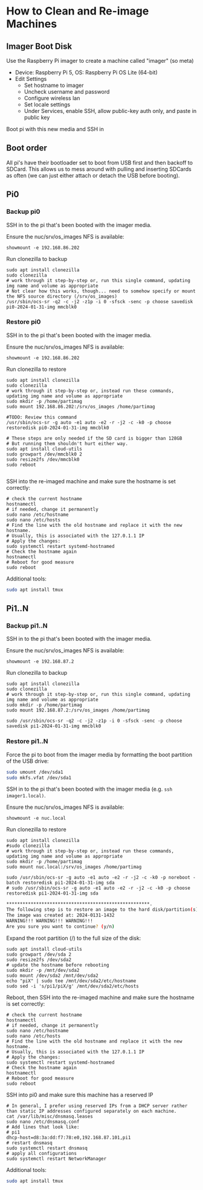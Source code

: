 # How to Clean and Re-image Machines

## Imager Boot Disk

Use the Raspberry Pi imager to create a machine called "imager" (so meta)

- Device: Raspberry Pi 5, OS: Raspberry Pi OS Lite (64-bit)
- Edit Settings
  - Set hostname to imager
  - Uncheck username and password
  - Configure wireless lan
  - Set locale settings
  - Under Services, enable SSH, allow public-key auth only, and paste in public key

Boot pi with this new media and SSH in

## Boot order

All pi's have their bootloader set to boot from USB first and then backoff to SDCard. This allows us to mess around with pulling and inserting SDCards as often (we can just either attach or detach the USB before booting).

## Pi0

### Backup pi0

SSH in to the pi that's been booted with the imager media.

Ensure the nuc/srv/os_images NFS is available:

```
showmount -e 192.168.86.202
```

Run clonezilla to backup

```
sudo apt install clonezilla
sudo clonezilla
# work through it step-by-step or, run this single command, updating img name and volume as appropriate
# Not clear how this works, though... need to somehow specify or mount the NFS source directory (/srv/os_images)
/usr/sbin/ocs-sr -q2 -c -j2 -z1p -i 0 -sfsck -senc -p choose savedisk pi0-2024-01-31-img mmcblk0
```

### Restore pi0

SSH in to the pi that's been booted with the imager media.

Ensure the nuc/srv/os_images NFS is available:

```
showmount -e 192.168.86.202
```

Run clonezilla to restore

```
sudo apt install clonezilla
sudo clonezilla
# work through it step-by-step or, instead run these commands, updating img name and volume as appropriate
sudo mkdir -p /home/partimag
sudo mount 192.168.86.202:/srv/os_images /home/partimag

#TODO: Review this command
/usr/sbin/ocs-sr -g auto -e1 auto -e2 -r -j2 -c -k0 -p choose restoredisk pi0-2024-01-31-img mmcblk0

# These steps are only needed if the SD card is bigger than 128GB
# But running them shouldn't hurt either way.
sudo apt install cloud-utils
sudo growpart /dev/mmcblk0 2
sudo resize2fs /dev/mmcblk0
sudo reboot


```

SSH into the re-imaged machine and make sure the hostname is set correctly:

```
# check the current hostname
hostnamectl
# if needed, change it permanently
sudo nano /etc/hostname
sudo nano /etc/hosts
# Find the line with the old hostname and replace it with the new hostname.
# Usually, this is associated with the 127.0.1.1 IP
# Apply the changes:
sudo systemctl restart systemd-hostnamed
# Check the hostname again
hostnamectl
# Reboot for good measure
sudo reboot
```

Additional tools:

```bash
sudo apt install tmux
```

## Pi1..N

### Backup pi1..N

SSH in to the pi that's been booted with the imager media.

Ensure the nuc/srv/os_images NFS is available:

```
showmount -e 192.168.87.2
```

Run clonezilla to backup

```
sudo apt install clonezilla
sudo clonezilla
# work through it step-by-step or, run this single command, updating img name and volume as appropriate
sudo mkdir -p /home/partimag
sudo mount 192.168.87.2:/srv/os_images /home/partimag

sudo /usr/sbin/ocs-sr -q2 -c -j2 -z1p -i 0 -sfsck -senc -p choose savedisk pi1-2024-01-31-img mmcblk0
```

### Restore pi1..N

Force the pi to boot from the imager media by formatting the boot partition of the USB drive:

```bash
sudo umount /dev/sda1
sudo mkfs.vfat /dev/sda1
```

SSH in to the pi that's been booted with the imager media (e.g. `ssh imager1.local)`.

Ensure the nuc/srv/os_images NFS is available:

```
showmount -e nuc.local
```

Run clonezilla to restore

```
sudo apt install clonezilla
#sudo clonezilla
# work through it step-by-step or, instead run these commands, updating img name and volume as appropriate
sudo mkdir -p /home/partimag
sudo mount nuc.local:/srv/os_images /home/partimag

sudo /usr/sbin/ocs-sr -g auto -e1 auto -e2 -r -j2 -c -k0 -p noreboot -batch restoredisk pi1-2024-01-31-img sda
# sudo /usr/sbin/ocs-sr -g auto -e1 auto -e2 -r -j2 -c -k0 -p choose restoredisk pi1-2024-01-31-img sda
```

```bash
*****************************************************.
The following step is to restore an image to the hard disk/partition(s) on this machine: "/tmp/pi1-2024-01-31-img-tmp-cnvted" -> "sda sda1 sda2"
The image was created at: 2024-0131-1432
WARNING!!! WARNING!!! WARNING!!!
Are you sure you want to continue? (y/n)
```

Expand the root partition (/) to the full size of the disk:

```
sudo apt install cloud-utils
sudo growpart /dev/sda 2
sudo resize2fs /dev/sda2
# update the hostname before rebooting
sudo mkdir -p /mnt/dev/sda2
sudo mount /dev/sda2 /mnt/dev/sda2
echo "piX" | sudo tee /mnt/dev/sda2/etc/hostname
sudo sed -i 's/pi1/piX/g' /mnt/dev/sda2/etc/hosts
```

Reboot, then SSH into the re-imaged machine and make sure the hostname is set correctly:

```
# check the current hostname
hostnamectl
# if needed, change it permanently
sudo nano /etc/hostname
sudo nano /etc/hosts
# Find the line with the old hostname and replace it with the new hostname.
# Usually, this is associated with the 127.0.1.1 IP
# Apply the changes:
sudo systemctl restart systemd-hostnamed
# Check the hostname again
hostnamectl
# Reboot for good measure
sudo reboot
```

SSH into pi0 and make sure this machine has a reserved IP

```
# In general, I prefer using reserved IPs from a DHCP server rather than static IP addresses configured separately on each machine.
cat /var/lib/misc/dnsmasq.leases
sudo nano /etc/dnsmasq.conf
# Add lines that look like:
# pi1
dhcp-host=d8:3a:dd:f7:78:e0,192.168.87.101,pi1
# restart dnsmasq
sudo systemctl restart dnsmasq
# apply all configurations
sudo systemctl restart NetworkManager
```

Additional tools:

```bash
sudo apt install tmux
```
